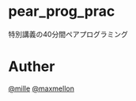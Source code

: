 # pear_prog_prac
特別講義の40分間ペアプログラミング

# Auther

[@mille](https://github.com/mille-f)
[@maxmellon](https://github.com/MaxMEllon)
